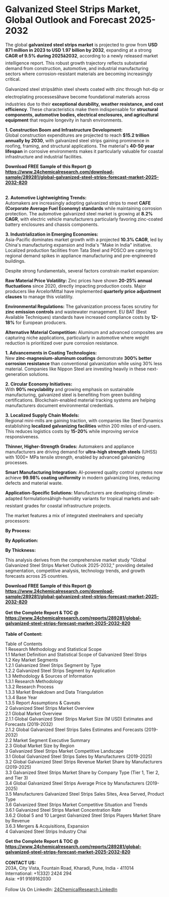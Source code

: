 <h1>Galvanized Steel Strips Market, Global Outlook and Forecast 2025-2032</h1><p>The global <strong>galvanized steel strips market</strong> is projected to grow from <strong>USD 871 million in 2023 to USD 1.97 billion by 2032</strong>, expanding at a strong <strong>CAGR of 9.5% during 2025â2032</strong>, according to a newly released market intelligence report. This robust growth trajectory reflects substantial demand from construction, automotive, and industrial manufacturing sectors where corrosion-resistant materials are becoming increasingly critical.</p><p>Galvanized steel stripsâthin steel sheets coated with zinc through hot-dip or electroplating processesâhave become foundational materials across industries due to their <strong>exceptional durability, weather resistance, and cost efficiency</strong>. These characteristics make them indispensable for <strong>structural components, automotive bodies, electrical enclosures, and agricultural equipment</strong> that require longevity in harsh environments.</p><p><strong>1. Construction Boom and Infrastructure Development:</strong><br>
Global construction expenditures are projected to reach <strong>$15.2 trillion annually by 2030</strong>, with galvanized steel strips gaining prominence in roofing, framing, and structural applications. The material's <strong>40-50 year lifespan</strong> in corrosive environments makes it particularly valuable for coastal infrastructure and industrial facilities.</p><div><b>Download FREE Sample of this Report @ 
            <a href="https://www.24chemicalresearch.com/download-sample/289281/global-galvanized-steel-strips-forecast-market-2025-2032-820">
            https://www.24chemicalresearch.com/download-sample/289281/global-galvanized-steel-strips-forecast-market-2025-2032-820</a></b></div><br><p><strong>2. Automotive Lightweighting Trends:</strong><br>
Automakers are increasingly adopting galvanized strips to meet <strong>CAFE (Corporate Average Fuel Economy) standards</strong> while maintaining corrosion protection. The automotive galvanized steel market is growing at <strong>8.2% CAGR</strong>, with electric vehicle manufacturers particularly favoring zinc-coated battery enclosures and chassis components.</p><p><strong>3. Industrialization in Emerging Economies:</strong><br>
Asia-Pacific dominates market growth with a projected <strong>10.3% CAGR</strong>, led by China's manufacturing expansion and India's "Make in India" initiative. Localized production facilities from Tata Steel and POSCO are catering to regional demand spikes in appliance manufacturing and pre-engineered buildings.</p><p>Despite strong fundamentals, several factors constrain market expansion:</p><p><strong>Raw Material Price Volatility:</strong> Zinc prices have shown <strong>20-25% annual fluctuations</strong> since 2020, directly impacting production costs. Major producers like ArcelorMittal have implemented <strong>quarterly price adjustment clauses</strong> to manage this volatility.</p><p><strong>Environmental Regulations:</strong> The galvanization process faces scrutiny for <strong>zinc emission controls</strong> and wastewater management. EU BAT (Best Available Techniques) standards have increased compliance costs by <strong>12-18%</strong> for European producers.</p><p><strong>Alternative Material Competition:</strong> Aluminum and advanced composites are capturing niche applications, particularly in automotive where weight reduction is prioritized over pure corrosion resistance.</p><p><strong>1. Advancements in Coating Technologies:</strong><br>
New <strong>zinc-magnesium-aluminum coatings</strong> demonstrate <strong>300% better corrosion resistance</strong> than conventional galvanization while using 30% less material. Companies like Nippon Steel are investing heavily in these next-generation solutions.</p><p><strong>2. Circular Economy Initiatives:</strong><br>
With <strong>90% recyclability</strong> and growing emphasis on sustainable manufacturing, galvanized steel is benefiting from green building certifications. Blockchain-enabled material tracking systems are helping manufacturers document environmental credentials.</p><p><strong>3. Localized Supply Chain Models:</strong><br>
Regional mini-mills are gaining traction, with companies like Steel Dynamics establishing <strong>localized galvanizing facilities</strong> within 200 miles of end-users. This reduces logistics costs by <strong>15-20%</strong> while improving service responsiveness.</p><p><strong>Thinner, Higher-Strength Grades:</strong> Automakers and appliance manufacturers are driving demand for <strong>ultra-high strength steels</strong> (UHSS) with 1000+ MPa tensile strength, enabled by advanced galvanizing processes.</p><p><strong>Smart Manufacturing Integration:</strong> AI-powered quality control systems now achieve <strong>99.98% coating uniformity</strong> in modern galvanizing lines, reducing defects and material waste.</p><p><strong>Application-Specific Solutions:</strong> Manufacturers are developing climate-adapted formulationsâhigh-humidity variants for tropical markets and salt-resistant grades for coastal infrastructure projects.</p><p>The market features a mix of integrated steelmakers and specialty processors:</p><p><strong>By Process:</strong></p><p><strong>By Application:</strong></p><p><strong>By Thickness:</strong></p><p>This analysis derives from the comprehensive market study "Global Galvanized Steel Strips Market Outlook 2025-2032," providing detailed segmentation, competitive analysis, technology trends, and growth forecasts across 25 countries.</p><div><b>Download FREE Sample of this Report @ 
            <a href="https://www.24chemicalresearch.com/download-sample/289281/global-galvanized-steel-strips-forecast-market-2025-2032-820">
            https://www.24chemicalresearch.com/download-sample/289281/global-galvanized-steel-strips-forecast-market-2025-2032-820</a></b></div><br><div><b>Get the Complete Report & TOC @ 
            <a href="https://www.24chemicalresearch.com/reports/289281/global-galvanized-steel-strips-forecast-market-2025-2032-820">
            https://www.24chemicalresearch.com/reports/289281/global-galvanized-steel-strips-forecast-market-2025-2032-820</a></b></div><br>
            <b>Table of Content:</b><p>Table of Contents<br />
1 Research Methodology and Statistical Scope<br />
1.1 Market Definition and Statistical Scope of Galvanized Steel Strips<br />
1.2 Key Market Segments<br />
1.2.1 Galvanized Steel Strips Segment by Type<br />
1.2.2 Galvanized Steel Strips Segment by Application<br />
1.3 Methodology & Sources of Information<br />
1.3.1 Research Methodology<br />
1.3.2 Research Process<br />
1.3.3 Market Breakdown and Data Triangulation<br />
1.3.4 Base Year<br />
1.3.5 Report Assumptions & Caveats<br />
2 Galvanized Steel Strips Market Overview<br />
2.1 Global Market Overview<br />
2.1.1 Global Galvanized Steel Strips Market Size (M USD) Estimates and Forecasts (2019-2032)<br />
2.1.2 Global Galvanized Steel Strips Sales Estimates and Forecasts (2019-2032)<br />
2.2 Market Segment Executive Summary<br />
2.3 Global Market Size by Region<br />
3 Galvanized Steel Strips Market Competitive Landscape<br />
3.1 Global Galvanized Steel Strips Sales by Manufacturers (2019-2025)<br />
3.2 Global Galvanized Steel Strips Revenue Market Share by Manufacturers (2019-2025)<br />
3.3 Galvanized Steel Strips Market Share by Company Type (Tier 1, Tier 2, and Tier 3)<br />
3.4 Global Galvanized Steel Strips Average Price by Manufacturers (2019-2025)<br />
3.5 Manufacturers Galvanized Steel Strips Sales Sites, Area Served, Product Type<br />
3.6 Galvanized Steel Strips Market Competitive Situation and Trends<br />
3.6.1 Galvanized Steel Strips Market Concentration Rate<br />
3.6.2 Global 5 and 10 Largest Galvanized Steel Strips Players Market Share by Revenue<br />
3.6.3 Mergers & Acquisitions, Expansion<br />
4 Galvanized Steel Strips Industry Chai</p><div><b>Get the Complete Report & TOC @ 
            <a href="https://www.24chemicalresearch.com/reports/289281/global-galvanized-steel-strips-forecast-market-2025-2032-820">
            https://www.24chemicalresearch.com/reports/289281/global-galvanized-steel-strips-forecast-market-2025-2032-820</a></b></div><br><b>CONTACT US:</b><br>
            203A, City Vista, Fountain Road, Kharadi, Pune, India - 411014<br>
            International: +1(332) 2424 294<br>
            Asia: +91 9169162030 <br><br>
            Follow Us On LinkedIn: <a href="https://www.linkedin.com/company/24chemicalresearch/">24ChemicalResearch LinkedIn</a>